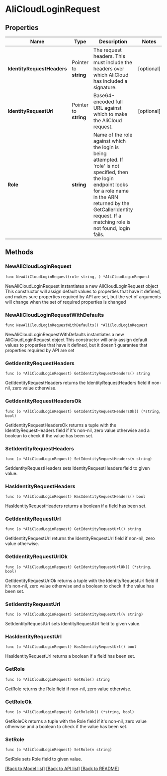# AliCloudLoginRequest

## Properties

Name | Type | Description | Notes
------------ | ------------- | ------------- | -------------
**IdentityRequestHeaders** | Pointer to **string** | The request headers. This must include the headers over which AliCloud has included a signature. | [optional] 
**IdentityRequestUrl** | Pointer to **string** | Base64-encoded full URL against which to make the AliCloud request. | [optional] 
**Role** | **string** | Name of the role against which the login is being attempted. If &#39;role&#39; is not specified, then the login endpoint looks for a role name in the ARN returned by the GetCallerIdentity request. If a matching role is not found, login fails. | 

## Methods

### NewAliCloudLoginRequest

`func NewAliCloudLoginRequest(role string, ) *AliCloudLoginRequest`

NewAliCloudLoginRequest instantiates a new AliCloudLoginRequest object
This constructor will assign default values to properties that have it defined,
and makes sure properties required by API are set, but the set of arguments
will change when the set of required properties is changed

### NewAliCloudLoginRequestWithDefaults

`func NewAliCloudLoginRequestWithDefaults() *AliCloudLoginRequest`

NewAliCloudLoginRequestWithDefaults instantiates a new AliCloudLoginRequest object
This constructor will only assign default values to properties that have it defined,
but it doesn't guarantee that properties required by API are set

### GetIdentityRequestHeaders

`func (o *AliCloudLoginRequest) GetIdentityRequestHeaders() string`

GetIdentityRequestHeaders returns the IdentityRequestHeaders field if non-nil, zero value otherwise.

### GetIdentityRequestHeadersOk

`func (o *AliCloudLoginRequest) GetIdentityRequestHeadersOk() (*string, bool)`

GetIdentityRequestHeadersOk returns a tuple with the IdentityRequestHeaders field if it's non-nil, zero value otherwise
and a boolean to check if the value has been set.

### SetIdentityRequestHeaders

`func (o *AliCloudLoginRequest) SetIdentityRequestHeaders(v string)`

SetIdentityRequestHeaders sets IdentityRequestHeaders field to given value.

### HasIdentityRequestHeaders

`func (o *AliCloudLoginRequest) HasIdentityRequestHeaders() bool`

HasIdentityRequestHeaders returns a boolean if a field has been set.

### GetIdentityRequestUrl

`func (o *AliCloudLoginRequest) GetIdentityRequestUrl() string`

GetIdentityRequestUrl returns the IdentityRequestUrl field if non-nil, zero value otherwise.

### GetIdentityRequestUrlOk

`func (o *AliCloudLoginRequest) GetIdentityRequestUrlOk() (*string, bool)`

GetIdentityRequestUrlOk returns a tuple with the IdentityRequestUrl field if it's non-nil, zero value otherwise
and a boolean to check if the value has been set.

### SetIdentityRequestUrl

`func (o *AliCloudLoginRequest) SetIdentityRequestUrl(v string)`

SetIdentityRequestUrl sets IdentityRequestUrl field to given value.

### HasIdentityRequestUrl

`func (o *AliCloudLoginRequest) HasIdentityRequestUrl() bool`

HasIdentityRequestUrl returns a boolean if a field has been set.

### GetRole

`func (o *AliCloudLoginRequest) GetRole() string`

GetRole returns the Role field if non-nil, zero value otherwise.

### GetRoleOk

`func (o *AliCloudLoginRequest) GetRoleOk() (*string, bool)`

GetRoleOk returns a tuple with the Role field if it's non-nil, zero value otherwise
and a boolean to check if the value has been set.

### SetRole

`func (o *AliCloudLoginRequest) SetRole(v string)`

SetRole sets Role field to given value.



[[Back to Model list]](../README.md#documentation-for-models) [[Back to API list]](../README.md#documentation-for-api-endpoints) [[Back to README]](../README.md)


